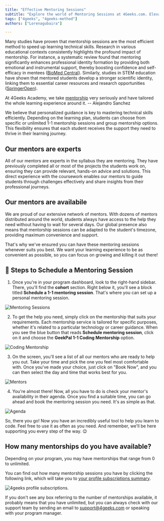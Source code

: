 ```yaml
---
title: "Effective Mentoring Sessions"
subtitle: "Explore the world of Mentoring Sessions at 4Geeks.com. Elevate your learning experience by connecting with seasoned industry mentors."
tags: ["4geeks", "4geeks-method"]
authors: ["Lorenagubaira"]

---
```


Many studies have proven that mentorship sessions are the most efficient method to speed up learning technical skills. Research in various educational contexts consistently highlights the profound impact of mentorship. For instance, a systematic review found that mentoring significantly enhances professional identity formation by providing both emotional and instrumental support, thereby boosting confidence and self-efficacy in mentees​ ([BioMed Central](https://bmcmededuc.biomedcentral.com/articles/10.1186/s12909-022-03589-z))​. Similarly, studies in STEM education have shown that mentored students develop a stronger scientific identity, linking them to essential career resources and research opportunities​ ([SpringerOpen](https://stemeducationjournal.springeropen.com/articles/10.1186/s40594-020-00242-3))​.

<quote>At 4Geeks Academy, we take [mentorship](https://4geeks.com/mentorships) very seriously and have tailored the whole learning experience around it.  -- Alejandro Sanchez</quote>

We believe that personalized guidance is key to mastering technical skills efficiently. Depending on the learning plan, students can choose from specific or unlimited 1-1 mentorship sessions and group mentorship options. This flexibility ensures that each student receives the support they need to thrive in their learning journey.

## Our mentors are experts

All of our mentors are experts in the syllabus they are mentoring. They have previously completed all or most of the projects the students work on, ensuring they can provide relevant, hands-on advice and solutions. This direct experience with the coursework enables our mentors to guide students through challenges effectively and share insights from their professional journeys.

## Our mentors are availabile

We are proud of our extensive network of mentors. With dozens of mentors distributed around the world, students always have access to the help they need without having to wait for several days. Our global presence also means that mentorship sessions can be adapted to the student's timezone, providing maximum convenience and support.

That's why we've ensured you can have these mentoring sessions whenever suits you best. We want your learning experience to be as convenient as possible, so you can focus on growing and killing it out there!

## 📆 Steps to Schedule a Mentoring Session

1. Once you're in your program dashboard, look to the right-hand sidebar. There, you'll find the **cohort** section. Right below it, you'll see a block titled **Schedule a 1-1 mentoring session**. That's where you can set up a personal mentoring session.

![Mentoring Sessions](https://breathecode.herokuapp.com/v1/media/file/mentoring-sessions-png?raw=true)

2. To get the help you need, simply click on the mentorship that suits your requirements. Each mentorship service is tailored for specific purposes, whether it's related to a particular technology or career guidance. When you see the blue button that reads **Schedule mentoring session**, click on it and choose the **GeekPal 1-1 Coding Mentorship** option.

![Coding Mentorship](https://breathecode.herokuapp.com/v1/media/file/coding-mentorship-png?raw=true)

3. On the screen, you'll see a list of all our mentors who are ready to help you out. Take your time and pick the one you feel most comfortable with. Once you've made your choice, just click on "Book Now", and you can then select the day and time that works best for you.

![Mentors](https://breathecode.herokuapp.com/v1/media/file/mentors-png?raw=true)

4. You're almost there! Now, all you have to do is check your mentor's availability in their agenda. Once you find a suitable time, you can go ahead and book the mentoring session you need. It's as simple as that.

![Agenda](https://breathecode.herokuapp.com/v1/media/file/agenda-png?raw=true)

So, there you go! Now you have an incredibly useful tool to help you learn to code. Feel free to use it as often as you need. And remember, we'll be here supporting you every step of the way. 😉

## How many mentorships do you have available?

Depending on your program, you may have mentorships that range from 0 to unlimited.

You can find out how many mentorship sessions you have by clicking the following link, which will take you to [your profile subscriptions summary](https://4geeks.com/profile/subscriptions).

![4geeks profile subscriptions](https://raw.githubusercontent.com/breatheco-de/knowledge-base/main/images/My%20Subscriptions.png).

If you don't see any box referring to the number of mentorships available, it probably means that you have unlimited, but you can always check with our  support team by sending an email to support@4geeks.com or speaking with your program manager.

